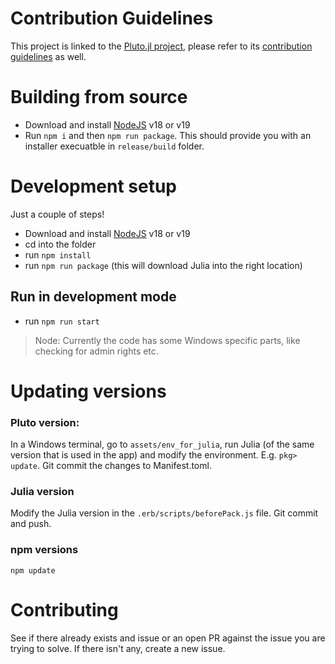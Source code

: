 # Contribution Guidelines
This project is linked to the [Pluto.jl project](https://github.com/fonsp/Pluto.jl), please refer to its [contribution guidelines](https://github.com/fonsp/Pluto.jl/blob/main/CONTRIBUTING.md) as well.

# Building from source
- Download and install [NodeJS](https://nodejs.org/en/) v18 or v19
- Run `npm i` and then `npm run package`. This should provide you with an installer execuatble in `release/build` folder.

# Development setup
Just a couple of steps!
- Download and install [NodeJS](https://nodejs.org/en/) v18 or v19
- cd into the folder
- run `npm install`
- run `npm run package` (this will download Julia into the right location)

## Run in development mode
- run `npm run start`
> Node: Currently the code has some Windows specific parts, like checking for admin rights etc.

# Updating versions

### Pluto version:

In a Windows terminal, go to `assets/env_for_julia`, run Julia (of the same version that is used in the app) and modify the environment. E.g. `pkg> update`. Git commit the changes to Manifest.toml.

### Julia version

Modify the Julia version in the `.erb/scripts/beforePack.js` file. Git commit and push.

### npm versions

`npm update`

# Contributing
See if there already exists and issue or an open PR against the issue you are trying to solve. If there isn't any, create a new issue.

